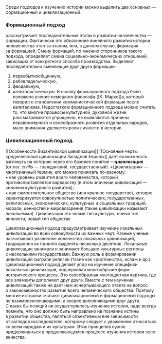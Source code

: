 Среди подходов к изучению истории можно выделить два основных — ​формационный и цивилизационный.  
### Формационный подход
рассматривает последовательные этапы в развитии человечества — ​формации. 
Фактически это объяснение линейного развития истории человечества этап за этапом, или, в данном случае, формация за формацией. Смену формаций, по мнению сторонников такого подхода, определяет смена социально-­экономических отношений, зависящих от конкретного способа производства. 
Выделяют последовательно сменяющие друг друга формации: 
1. первобытно­общинную, 
2. рабовладельческую, 
3. феодальную, 
4. капиталистическую. 
В основу формационного подхода было положено учение немецкого философа [[К. Маркс]]а, который говорил о становлении коммунистической формации после капитализма. Недостатком формационного подхода можно считать то, что многие процессы культурной, духовной жизни рассматриваются упрощенно, не выявляются причины неравномерного и своеобразного развития отдельных народов, мало внимания уделяется роли личности в истории.  

### Цивилизационный подход
[[Особенности Византийской цивилизации]]
[[Основные черты средневековой цивилизации Западной Европы]]
дает возможность взглянуть на историю через его базовое понятие — ​_**цивилизация**_ (от лат. _civilis_ — гражданский, государственный). «Цивилизация» — ​многозначный термин, его можно понимать по-разному:  
• как уровень развития всего человечества, который противопоставляется варварству (в этом значении цивилизация — ​синоним культурного развития);  
• как самостоятельное общество (или крупное государство), которое характеризуется совокупностью политических, государственных, религиозных, экономических, культурных и социальных традиций, морали, ценностей и мировоззрения (такие цивилизации называют _локальными_).
Цивилизация это новый тип культуры, новый тип личности, новый тип общества

Цивилизационный подход предусматривает изучение локальных цивилизаций во всей совокупности их важных черт. Разные ученые насчитывают различное количество локальных цивилизаций, традиционно их принято выделять несколько десятков. Локальные цивилизации занимали и занимают большие культурные регионы с несколькими государствами. Важную роль в формировании цивилизаций сыграли религии (такие как христианство, ислам и др.).  
Цивилизационный подход делает упор на изучение специфики локальных цивилизаций, подчеркивая многообразие форм исторического процесса. Это своеобразная многоцветная картина, где все элементы дополняют друг друга. Вместе с тем изучение цивилизаций также не дает нам исчерпывающего ответа на вопрос о закономерностях развития всего человеческого общества. Поэтому многие историки ­считают цивилизационный и формационный подходы не взаимо­исключающими, а скорее дополняющими друг друга.  
С каких бы позиций ни осуществлялось изучение истории, надо всегда помнить, что оно должно быть направлено на познание истины в развитии общества, являться объективным вне зависимости от взглядов исследователя, которому следует с уважением относиться ко всем народам и их культурам. Этих принципов нужно придерживаться в продолжающемся процессе изучения истории чело­вечества.